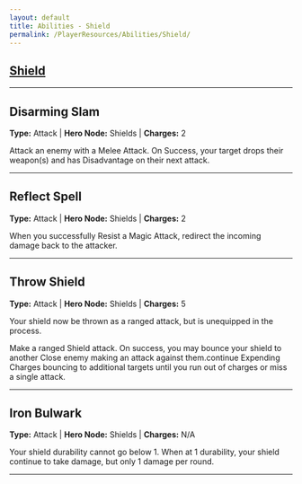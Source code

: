 ```yaml
---
layout: default
title: Abilities - Shield
permalink: /PlayerResources/Abilities/Shield/
---
```

## [Shield](#Shield)

------------------------------------------------
## Disarming Slam
**Type:** Attack
 | **Hero Node:** Shields
 | **Charges:** 2

Attack an enemy with a Melee Attack. On Success, your target drops their weapon(s) and has Disadvantage on their next attack.

------------------------------------------------
## Reflect Spell
**Type:** Attack
 | **Hero Node:** Shields
 | **Charges:** 2

When you successfully Resist a Magic Attack, redirect the incoming damage back to the attacker.

------------------------------------------------
## Throw Shield
**Type:** Attack
 | **Hero Node:** Shields
 | **Charges:** 5

Your shield now be thrown as a ranged attack, but is unequipped in the process.

Make a ranged Shield attack. On success, you may bounce your shield to another Close enemy making an attack against them.continue Expending Charges bouncing to additional targets until you run out of charges or miss a single attack.

------------------------------------------------
## Iron Bulwark
**Type:** Attack
 | **Hero Node:** Shields
 | **Charges:** N/A

Your shield durability cannot go below 1. When at 1 durability, your shield continue to take damage, but only 1 damage per round.

------------------------------------------------